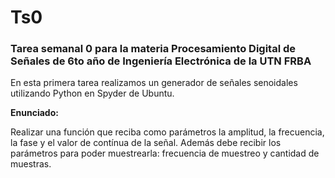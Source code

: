 # Ts0
### Tarea semanal 0 para la materia Procesamiento Digital de Señales de 6to año de Ingeniería Electrónica de la UTN FRBA



En esta primera tarea realizamos un generador de señales senoidales utilizando Python en Spyder de Ubuntu.


**Enunciado:**

Realizar una función que reciba como parámetros la amplitud, la frecuencia, la fase y el valor
de contínua de la señal. Además debe recibir los parámetros para poder muestrearla:
frecuencia de muestreo y cantidad de muestras.
